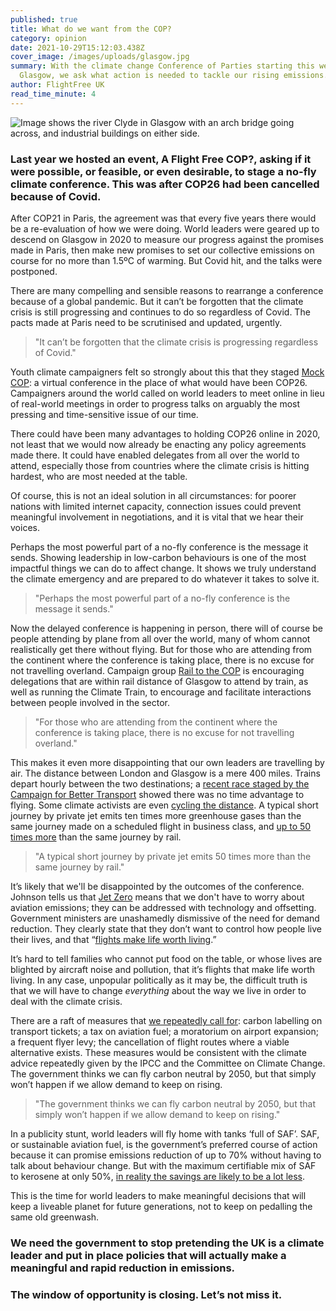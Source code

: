 ```yaml
---
published: true
title: What do we want from the COP?
category: opinion
date: 2021-10-29T15:12:03.438Z
cover_image: /images/uploads/glasgow.jpg
summary: With the climate change Conference of Parties starting this weekend in
  Glasgow, we ask what action is needed to tackle our rising emissions.
author: FlightFree UK
read_time_minute: 4
---
```

![Image shows the river Clyde in Glasgow with an arch bridge going across, and industrial buildings on either side.](/images/uploads/glasgow.jpg "The River Clyde in Glasgow, where COP26 is taking place")

### Last year we hosted an event, A Flight Free COP?, asking if it were possible, or feasible, or even desirable, to stage a no-fly climate conference. This was after COP26 had been cancelled because of Covid. 

After COP21 in Paris, the agreement was that every five years there would be a re-evaluation of how we were doing. World leaders were geared up to descend on Glasgow in 2020 to measure our progress against the promises made in Paris, then make new promises to set our collective emissions on course for no more than 1.5ºC of warming. But Covid hit, and the talks were postponed.

There are many compelling and sensible reasons to rearrange a conference because of a global pandemic. But it can’t be forgotten that the climate crisis is still progressing and continues to do so regardless of Covid. The pacts made at Paris need to be scrutinised and updated, urgently. 

> "It can’t be forgotten that the climate crisis is progressing regardless of Covid."

Youth climate campaigners felt so strongly about this that they staged [Mock COP](https://www.mockcop.org/): a virtual conference in the place of what would have been COP26. Campaigners around the world called on world leaders to meet online in lieu of real-world meetings in order to progress talks on arguably the most pressing and time-sensitive issue of our time.

There could have been many advantages to holding COP26 online in 2020, not least that we would now already be enacting any policy agreements made there. It could have enabled delegates from all over the world to attend, especially those from countries where the climate crisis is hitting hardest, who are most needed at the table. 

Of course, this is not an ideal solution in all circumstances: for poorer nations with limited internet capacity, connection issues could prevent meaningful involvement in negotiations, and it is vital that we hear their voices. 

Perhaps the most powerful part of a no-fly conference is the message it sends. Showing leadership in low-carbon behaviours is one of the most impactful things we can do to affect change. It shows we truly understand the climate emergency and are prepared to do whatever it takes to solve it.

> "Perhaps the most powerful part of a no-fly conference is the message it sends."

Now the delayed conference is happening in person, there will of course be people attending by plane from all over the world, many of whom cannot realistically get there without flying. But for those who are attending from the continent where the conference is taking place, there is no excuse for not travelling overland. Campaign group [Rail to the COP](https://railtothecop.com/) is encouraging delegations that are within rail distance of Glasgow to attend by train, as well as running the Climate Train, to encourage and facilitate interactions between people involved in the sector. 

> "For those who are attending from the continent where the conference is taking place, there is no excuse for not travelling overland." 

This makes it even more disappointing that our own leaders are travelling by air. The distance between London and Glasgow is a mere 400 miles. Trains depart hourly between the two destinations; a [recent race staged by the Campaign for Better Transport](https://bettertransport.org.uk/blog/better-transport/domestic-flights-are-climate-disaster-we-need-trainnotplane) showed there was no time advantage to flying. Some climate activists are even [cycling the distance](https://httpspeoplepeddlepower.wordpress.com/). A typical short journey by private jet emits ten times more greenhouse gases than the same journey made on a scheduled flight in business class, and [up to 50 times more](https://www.transportenvironment.org/discover/rising-use-of-private-jets-sends-co2-emissions-soaring/) than the same journey by rail.

> "A typical short journey by private jet emits 50 times more than the same journey by rail."

It’s likely that we'll be disappointed by the outcomes of the conference. Johnson tells us that [Jet Zero](https://flightfree.co.uk/post/whats-wrong-with-jet-zero/) means that we don't have to worry about aviation emissions; they can be addressed with technology and offsetting. Government ministers are unashamedly dismissive of the need for demand reduction. They clearly state that they don’t want to control how people live their lives, and that “[flights make life worth living](https://flightfree.co.uk/post/trains-not-planes-an-open-letter-to-the-minister-for-future-transport/).” 

It’s hard to tell families who cannot put food on the table, or whose lives are blighted by aircraft noise and pollution, that it’s flights that make life worth living. In any case, unpopular politically as it may be, the difficult truth is that we will have to change *everything* about the way we live in order to deal with the climate crisis. 

There are a raft of measures that [we repeatedly call for](https://flightfree.co.uk/post/what-should-the-government-do/): carbon labelling on transport tickets; a tax on aviation fuel; a moratorium on airport expansion; a frequent flyer levy; the cancellation of flight routes where a viable alternative exists. These measures would be consistent with the climate advice repeatedly given by the IPCC and the Committee on Climate Change. The government thinks we can fly carbon neutral by 2050, but that simply won’t happen if we allow demand to keep on rising.

> "The government thinks we can fly carbon neutral by 2050, but that simply won’t happen if we allow demand to keep on rising." 

In a publicity stunt, world leaders will fly home with tanks ‘full of SAF’. SAF, or sustainable aviation fuel, is the government’s preferred course of action because it can promise emissions reduction of up to 70% without having to talk about behaviour change. But with the maximum certifiable mix of SAF to kerosene at only 50%, [in reality the savings are likely to be a lot less](https://flightfree.co.uk/post/the-trouble-with-saf/).

This is the time for world leaders to make meaningful decisions that will keep a liveable planet for future generations, not to keep on pedalling the same old greenwash. 

### We need the government to stop pretending the UK is a climate leader and put in place policies that will actually make a meaningful and rapid reduction in emissions.

### The window of opportunity is closing. Let’s not miss it.